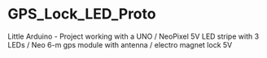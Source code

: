 # GPS_Lock_LED_Proto
Little Arduino - Project working with a UNO / NeoPixel 5V LED stripe with 3 LEDs / Neo 6-m gps module with antenna / electro magnet lock 5V
